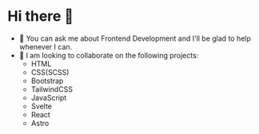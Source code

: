 # Hi there 👋

<!--
**kenedyolisi/kenedyolisi** is a ✨ _special_ ✨ repository because its `README.md` (this file) appears on your GitHub profile.

Here are some ideas to get you started:

- 🔭 I’m currently working on ...
- 🌱 I’m currently learning ...
- 👯 I’m looking to collaborate on ...
- 🤔 I’m looking for help with ...
- 💬 Ask me about ...
- 📫 How to reach me: ...
- 😄 Pronouns: ...
- ⚡ Fun fact: ...
-->

- 💬 You can ask me about Frontend Development and I'll be glad to help whenever I can.
- 👯 I am looking to collaborate on the following projects: 
    - HTML
    - CSS(SCSS)
    - Bootstrap
    - TailwindCSS
    - JavaScript
    - Svelte
    - React
    - Astro

